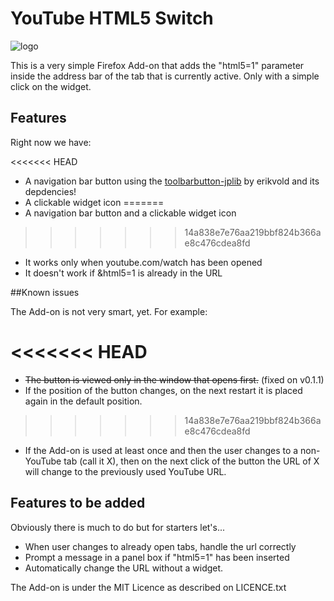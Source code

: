 YouTube HTML5 Switch
================================

![logo](https://raw.github.com/constanton/youtube_html5_switch/master/data/html5switch100.jpeg )

This is a very simple Firefox Add-on that adds the "html5=1" parameter inside the address bar of the tab that is currently active. Only with a simple click on the widget.


## Features

Right now we have:

<<<<<<< HEAD
* A navigation bar button using the [toolbarbutton-jplib](https://github.com/voldsoftware/toolbarbutton-jplib) by erikvold and its depdencies!
* A clickable widget icon
=======
* A navigation bar button and a clickable widget icon
>>>>>>> 14a838e7e76aa219bbf824b366ae8c476cdea8fd
* It works only when youtube.com/watch has been opened
* It doesn't work if &html5=1 is already in the URL

##Known issues

The Add-on is not very smart, yet. For example:

<<<<<<< HEAD
=======
* ~~The button is viewed only in the window that opens first.~~ (fixed on v0.1.1)
* If the position of the button changes, on the next restart it is placed again in the default position.
>>>>>>> 14a838e7e76aa219bbf824b366ae8c476cdea8fd
* If the Add-on is used at least once and then the user changes to a non-YouTube tab (call it X), then on the next click of the button the URL of X will change to the previously used YouTube URL.

## Features to be added

Obviously there is much to do but for starters let's...

* When user changes to already open tabs, handle the url correctly
* Prompt a message in a panel box if "html5=1" has been inserted
* Automatically change the URL without a widget.

The Add-on is under the MIT Licence as described on LICENCE.txt
